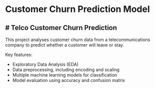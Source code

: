 # Customer Churn Prediction Model

## # Telco Customer Churn Prediction

This project analyses customer churn data from a telecommunications company to predict whether a customer will leave or stay. 

Key features:
- Exploratory Data Analysis (EDA)
- Data preprocessing, including encoding and scaling
- Multiple machine learning models for classification
- Model evaluation using accuracy and confusion matrix

